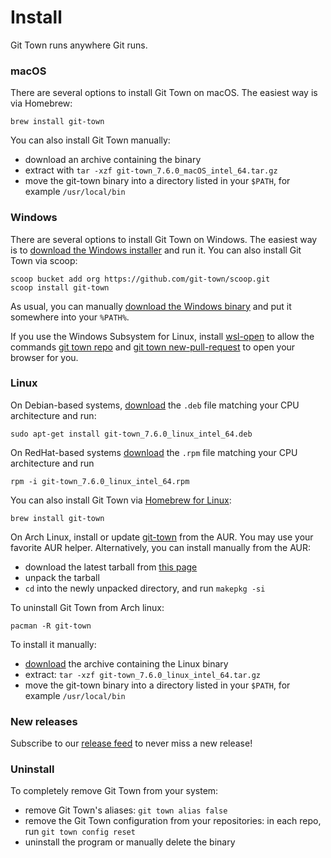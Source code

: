 # Install

Git Town runs anywhere Git runs.

### macOS

There are several options to install Git Town on macOS. The easiest way is via
Homebrew:

```
brew install git-town
```

You can also install Git Town manually:

- download an archive containing the binary
- extract with `tar -xzf git-town_7.6.0_macOS_intel_64.tar.gz`
- move the git-town binary into a directory listed in your `$PATH`, for example
  `/usr/local/bin`

### Windows

There are several options to install Git Town on Windows. The easiest way is to
[download the Windows installer](https://github.com/git-town/git-town/releases/download/v7.6.0/git-town_7.6.0_windows_intel_64.msi)
and run it. You can also install Git Town via scoop:

```
scoop bucket add org https://github.com/git-town/scoop.git
scoop install git-town
```

As usual, you can manually
[download the Windows binary](https://github.com/git-town/git-town/releases/download/v7.6.0/git-town_7.6.0_windows_intel_64.zip)
and put it somewhere into your `%PATH%`.

If you use the Windows Subsystem for Linux, install
[wsl-open](https://www.npmjs.com/package/wsl-open) to allow the commands
[git town repo](https://github.com/git-town/git-town/blob/master/documentation/commands/repo.md)
and
[git town new-pull-request](https://github.com/git-town/git-town/blob/master/documentation/commands/new-pull-request.md)
to open your browser for you.

### Linux

On Debian-based systems,
[download](https://github.com/git-town/git-town/releases/latest) the `.deb` file
matching your CPU architecture and run:

```
sudo apt-get install git-town_7.6.0_linux_intel_64.deb
```

On RedHat-based systems
[download](https://github.com/git-town/git-town/releases/latest) the `.rpm` file
matching your CPU architecture and run

```
rpm -i git-town_7.6.0_linux_intel_64.rpm
```

You can also install Git Town via
[Homebrew for Linux](https://docs.brew.sh/Homebrew-on-Linux):

```
brew install git-town
```

On Arch Linux, install or update
[git-town](https://aur.archlinux.org/packages/git-town) from the AUR. You may
use your favorite AUR helper. Alternatively, you can install manually from the
AUR:

- download the latest tarball from
  [this page](https://aur.archlinux.org/packages/git-town)
- unpack the tarball
- `cd` into the newly unpacked directory, and run `makepkg -si`

To uninstall Git Town from Arch linux:

```
pacman -R git-town
```

To install it manually:

- [download](https://github.com/git-town/git-town/releases/latest) the archive
  containing the Linux binary
- extract: `tar -xzf git-town_7.6.0_linux_intel_64.tar.gz`
- move the git-town binary into a directory listed in your `$PATH`, for example
  `/usr/local/bin`

### New releases

Subscribe to our
[release feed](https://github.com/git-town/git-town/releases.atom) to never miss
a new release!

### Uninstall

To completely remove Git Town from your system:

- remove Git Town's aliases: `git town alias false`
- remove the Git Town configuration from your repositories: in each repo, run
  `git town config reset`
- uninstall the program or manually delete the binary
